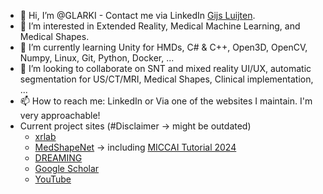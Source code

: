 - 👋 Hi, I’m @GLARKI - Contact me via LinkedIn [Gijs Luijten](https://www.linkedin.com/in/gijsl).
- 👀 I’m interested in Extended Reality, Medical Machine Learning, and Medical Shapes.
- 🌱 I’m currently learning Unity for HMDs, C# & C++, Open3D, OpenCV, Numpy, Linux, Git, Python, Docker, ...
- 💞️ I’m looking to collaborate on SNT and mixed reality UI/UX, automatic segmentation for US/CT/MRI, Medical Shapes, Clinical implementation, ...
- 📫 How to reach me: LinkedIn or Via one of the websites I maintain. I'm very approachable!
- Current project sites (#Disclaimer -> might be outdated)
  - [xrlab](https://xrlab.ikim.nrw/)
  - [MedShapeNet](https://medshapenet.ikim.nrw/) -> including [MICCAI Tutorial 2024](https://medshapenet-miccai-tutorial.ikim.nrw/)
  - [DREAMING](https://dreaming.ikim.nrw/)
  - [Google Scholar](https://scholar.google.com/citations?hl=en&user=CsuA6JYAAAAJ)
  - [YouTube](https://www.youtube.com/@ARfun)

<!---
GLARKI/GLARKI is a ✨ special ✨ repository because its `README.md` (this file) appears on your GitHub profile.
You can click the Preview link to take a look at your changes.
--->
